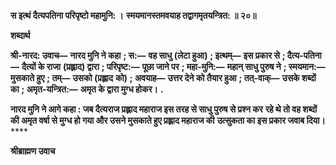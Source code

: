 **स इत्थं दैत्यपतिना परिपृष्टो महामुनि: ।** **स्मयमानस्तमवयाह तद्वागमृतयन्त्रित: ॥ २०॥** 

**शब्दार्थ** 

**श्री-नारद: उवाच—** **नारद मुनि ने कहा** **; स:—** **वह साधु (लेटा हुआ)** **; इत्थम्—** **इस प्रकार से** **; दैत्य-पतिना—** **दैत्यों के राजा** **(प्रह्लाद) द्वारा** **; परिपृष्ट:—** **पूछा जाने पर** **; महा-मुनि:—** **महान् साधु पुरुष ने** **; स्मयमान:—** **मुसकाते हुए** **; तम्—** **उसको (प्रह्लाद** **को)** **; अवयाह—** **उत्तर देने को तैयार हुआ** **; तत्-वाक्—** **उसके शब्दों का** **; अमृत-यन्त्रित:—** **अमृत के द्वारा मुग्ध होकर।** **.** 

**नारद मुनि ने आगे कहा : जब दैत्यराज प्रह्लाद महाराज इस तरह से साधु पुरुष से प्रश्न कर** **रहे थे तो वह शब्दों की अमृत वर्षा से मुग्ध हो गया और उसने मुसकाते हुए प्रह्लाद महाराज की** **उत्सुकता का इस प्रकार जवाब दिया।** **** 

**श्रीब्राह्मण उवाच** 